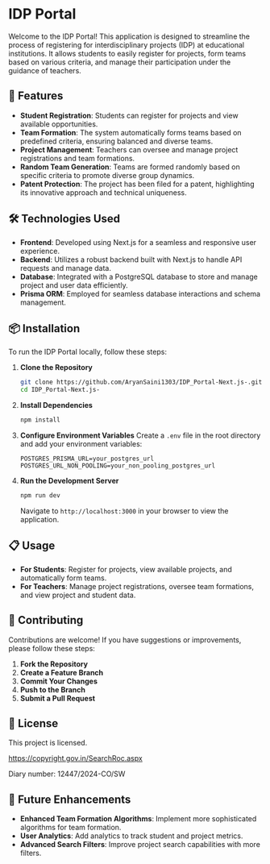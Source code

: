 # IDP Portal

Welcome to the IDP Portal! This application is designed to streamline the process of registering for interdisciplinary projects (IDP) at educational institutions. It allows students to easily register for projects, form teams based on various criteria, and manage their participation under the guidance of teachers.

## 🚀 Features

- **Student Registration**: Students can register for projects and view available opportunities.
- **Team Formation**: The system automatically forms teams based on predefined criteria, ensuring balanced and diverse teams.
- **Project Management**: Teachers can oversee and manage project registrations and team formations.
- **Random Team Generation**: Teams are formed randomly based on specific criteria to promote diverse group dynamics.
- **Patent Protection**: The project has been filed for a patent, highlighting its innovative approach and technical uniqueness.

## 🛠️ Technologies Used

- **Frontend**: Developed using Next.js for a seamless and responsive user experience.
- **Backend**: Utilizes a robust backend built with Next.js to handle API requests and manage data.
- **Database**: Integrated with a PostgreSQL database to store and manage project and user data efficiently.
- **Prisma ORM**: Employed for seamless database interactions and schema management.

## 📦 Installation

To run the IDP Portal locally, follow these steps:

1. **Clone the Repository**

   ```bash
   git clone https://github.com/AryanSaini1303/IDP_Portal-Next.js-.git
   cd IDP_Portal-Next.js-
   ```
2. **Install Dependencies**

   ```bash
   npm install
   ```
3. **Configure Environment Variables**
   Create a `.env` file in the root directory and add your environment variables:

   ```env
   POSTGRES_PRISMA_URL=your_postgres_url
   POSTGRES_URL_NON_POOLING=your_non_pooling_postgres_url
   ```
4. **Run the Development Server**

   ```bash
   npm run dev
   ```

   Navigate to `http://localhost:3000` in your browser to view the application.

## 📋 Usage

- **For Students**: Register for projects, view available projects, and automatically form teams.
- **For Teachers**: Manage project registrations, oversee team formations, and view project and student data.

## 🤝 Contributing

Contributions are welcome! If you have suggestions or improvements, please follow these steps:

1. **Fork the Repository**
2. **Create a Feature Branch**
3. **Commit Your Changes**
4. **Push to the Branch**
5. **Submit a Pull Request**

## 📝 License

This project is licensed. 

https://copyright.gov.in/SearchRoc.aspx

Diary number: 12447/2024-CO/SW

## 🧩 Future Enhancements

- **Enhanced Team Formation Algorithms**: Implement more sophisticated algorithms for team formation.
- **User Analytics**: Add analytics to track student and project metrics.
- **Advanced Search Filters**: Improve project search capabilities with more filters.
